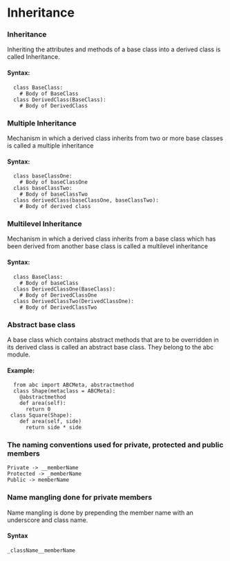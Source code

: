 # Inheritance
### Inheritance
Inheriting the attributes and methods of a base class into a derived class is called Inheritance.
#### Syntax:
      class BaseClass:
        # Body of BaseClass
      class DerivedClass(BaseClass):
        # Body of DerivedClass
### Multiple Inheritance
Mechanism in which a derived class inherits from two or more base classes is called a multiple inheritance
#### Syntax:
      class baseClassOne:
        # Body of baseClassOne
      class baseClassTwo:
        # Body of baseClassTwo
      class derivedClass(baseClassOne, baseClassTwo):
        # Body of derived class
### Multilevel Inheritance
Mechanism in which a derived class inherits from a base class which has been derived from another base class is called a multilevel inheritance
#### Syntax:
      class BaseClass:
        # Body of baseClass
      class DerivedClassOne(BaseClass):
        # Body of DerivedClassOne
      class DerivedClassTwo(DerivedClassOne):
        # Body of DerivedClassTwo
### Abstract base class 
A base class which contains abstract methods that are to be overridden in its derived class is called an abstract base class. They belong to the abc module.
#### Example:
      from abc import ABCMeta, abstractmethod
      class Shape(metaclass = ABCMeta):
        @abstractmethod
        def area(self):
          return 0
     class Square(Shape):
        def area(self, side)
          return side * side
### The naming conventions used for private, protected and public members
    Private -> __memberName
    Protected -> _memberName
    Public -> memberName
### Name mangling done for private members
 Name mangling is done by prepending the member name with an underscore and class name.
#### Syntax
    _className__memberName
